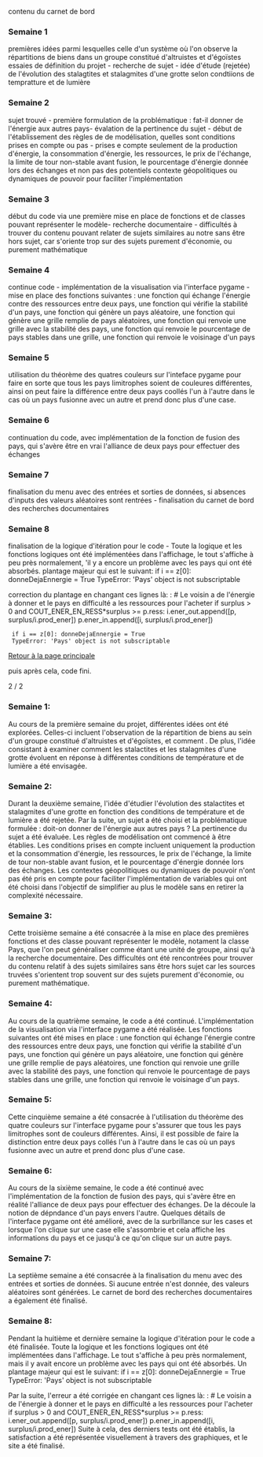 contenu du carnet de bord

### Semaine 1
premières idées parmi lesquelles celle d'un système où l'on observe la répartitions de biens dans un groupe constitué d'altruistes et d'égoïstes
essaies de définition du projet - recherche de sujet - idée d'étude (rejetée) de l'évolution des stalagtites et stalagmites d'une grotte selon condtiions de tempratture et de lumière
### Semaine 2
sujet trouvé - première formulation de la problématique : fat-il donner de l'énergie aux autres pays- évalation de la pertinence du sujet - début de l'établissement des règles de de modélisation, quelles sont conditions prises en compte ou pas - prises e compte seulement de la production d'énergie, la consommation d'énergie, les ressources, le prix de l'échange, la limite de tour non-stable avant fusion, le pourcentage d'énergie donnée lors des échanges et non pas des potentiels contexte géopolitiques ou dynamiques de pouvoir pour faciliter l'implémentation

### Semaine 3
début du code via une première mise en place de fonctions et de classes pouvant représenter le modèle- recherche documentaire - difficultés à trouver du contenu pouvant relater de sujets similaires au notre sans être hors sujet, car s'oriente trop sur des sujets purement d'économie, ou purement mathématique
### Semaine 4
continue code - implémentation de la visualisation via l'interface pygame - mise en place des fonctions suivantes : une fonction qui échange l'énergie contre des ressources entre deux pays, une fonction qui vérifie la stabilité d'un pays, une fonction qui génère un pays aléatoire, une fonction qui génère une grille remplie de pays aléatoires, une fonction qui renvoie une grille avec la stabilité des pays, une fonction qui renvoie le pourcentage de pays stables dans une grille, une fonction qui renvoie le voisinage d'un pays
### Semaine 5
utilisation du théorème des quatres couleurs sur l'inteface pygame pour faire en sorte que tous les pays limitrophes soient de couleures différentes, ainsi on peut faire la différence entre deux pays coollés l'un à l'autre dans le cas où un pays fusionne avec un autre et prend donc plus d'une case.
### Semaine 6
continuation du code, avec implémentation de la fonction de fusion des pays, qui s'avère être en vrai l'alliance de deux pays pour effectuer des échanges
### Semaine 7
finalisation du menu avec des entrées et sorties de données, si absences d'inputs des valeurs aléatoires sont rentrées - finalisation du carnet de bord des recherches documentaires
### Semaine 8
finalisation de la logique d'itération pour le code - Toute la logique et les fonctions logiques ont été implémentées dans l'affichage, le tout s'affiche à peu près normalement, 'il y a encore un problème avec les pays qui ont été absorbés. plantage majeur qui est le suivant: if i == z[0]: donneDejaEnnergie = True
     TypeError: 'Pays' object is not subscriptable 
     
     
correction du plantage en changant ces lignes là: : # Le voisin a de l'énergie à donner et le pays en difficulté a les ressources pour l'acheter
                        if surplus > 0 and COUT_ENER_EN_RESS*surplus >= p.ress:
                            i.ener_out.append([p, surplus/i.prod_ener])
                            p.ener_in.append([i, surplus/i.prod_ener])


     if i == z[0]: donneDejaEnnergie = True
     TypeError: 'Pays' object is not subscriptable 
<a href="index.html"> Retour à la page principale </a>


puis après cela, code fini. 











2 / 2

### Semaine 1:
Au cours de la première semaine du projet, différentes idées ont été explorées. Celles-ci incluent l'observation de la répartition de biens au sein d'un groupe constitué d'altruistes et d'égoïstes, et comment . De plus, l'idée consistant à examiner comment les stalactites et les stalagmites d'une grotte évoluent en réponse à différentes conditions de température et de lumière a été envisagée.

### Semaine 2:
Durant la deuxième semaine,  l'idée d'étudier l'évolution des stalactites et stalagmites d'une grotte en fonction des conditions de température et de lumière a été rejetée. Par la suite, un sujet a été choisi et la problématique formulée : doit-on donner de l'énergie aux autres pays ? La pertinence du sujet a été évaluée. Les règles de modélisation ont commencé à être établies. Les conditions prises en compte incluent uniquement la production et la consommation d'énergie, les ressources, le prix de l'échange, la limite de tour non-stable avant fusion, et le pourcentage d'énergie donnée lors des échanges. Les contextes géopolitiques ou dynamiques de pouvoir n'ont pas été pris en compte pour faciliter l'implémentation de variables qui ont été choisi dans l'objectif de simplifier au plus le modèle sans en retirer la complexité nécessaire.

### Semaine 3:
Cette troisième semaine a été consacrée à la mise en place des premières fonctions et des classe pouvant représenter le modèle, notament la classe Pays, que l'on peut généraliser comme étant une unité de groupe,  ainsi qu'à la recherche documentaire. Des difficultés ont été rencontrées pour trouver du contenu relatif à des sujets similaires sans être hors sujet car les sources truvées s'orientent trop souvent sur des sujets purement d'économie, ou purement mathématique.

### Semaine 4:
Au cours de la quatrième semaine, le code a été continué. L'implémentation de la visualisation via l'interface pygame a été réalisée. Les fonctions suivantes ont été mises en place : une fonction qui échange l'énergie contre des ressources entre deux pays, une fonction qui vérifie la stabilité d'un pays, une fonction qui génère un pays aléatoire, une fonction qui génère une grille remplie de pays aléatoires, une fonction qui renvoie une grille avec la stabilité des pays, une fonction qui renvoie le pourcentage de pays stables dans une grille, une fonction qui renvoie le voisinage d'un pays.

### Semaine 5:
Cette cinquième semaine a été consacrée à l'utilisation du théorème des quatre couleurs sur l'interface pygame pour s'assurer que tous les pays limitrophes sont de couleurs différentes. Ainsi, il est possible de faire la distinction entre deux pays collés l'un à l'autre dans le cas où un pays fusionne avec un autre et prend donc plus d'une case.

### Semaine 6:
Au cours de la sixième semaine, le code a été continué avec l'implémentation de la fonction de fusion des pays, qui s'avère être en réalité l'alliance de deux pays pour effectuer des échanges. De la découle la notion de dépndance d'un pays envers l'autre. Quelques détails de l'interface pygame ont été amélioré, avec de la surbrillance sur les cases et lorsque l'on clique sur une case elle s'assombrie et cela affiche les informations du pays et ce jusqu'à ce qu'on clique sur un autre pays.

### Semaine 7:
La septième semaine a été consacrée à la finalisation du menu avec des entrées et sorties de données. Si aucune entrée n'est donnée, des valeurs aléatoires sont générées. Le carnet de bord des recherches documentaires a également été finalisé.

### Semaine 8:
Pendant la huitième et dernière semaine la logique d'itération pour le code a été finalisée. Toute la logique et les fonctions logiques ont été implémentées dans l'affichage. Le tout s'affiche à peu près normalement, mais il y avait encore un problème avec les pays qui ont été absorbés. Un plantage majeur qui est le suivant: if i == z[0]: donneDejaEnnergie = True
     TypeError: 'Pays' object is not subscriptable 
     
     
Par la suite, l'erreur a été corrigée en changant ces lignes là: : # Le voisin a de l'énergie à donner et le pays en difficulté a les ressources pour l'acheter
                        if surplus > 0 and COUT_ENER_EN_RESS*surplus >= p.ress:
                            i.ener_out.append([p, surplus/i.prod_ener])
                            p.ener_in.append([i, surplus/i.prod_ener])
 Suite à cela, des derniers tests ont été établis, la satisfaction a été représentée visuellement à travers des graphiques, et le site a été finalisé.
